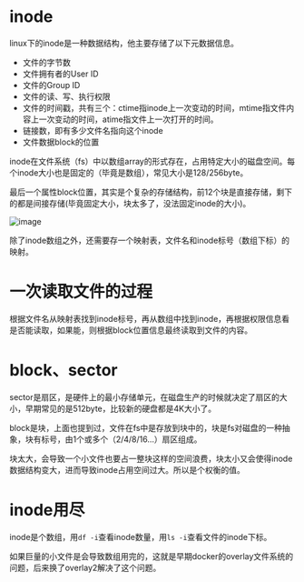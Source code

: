 # inode
linux下的inode是一种数据结构，他主要存储了以下元数据信息。
- 文件的字节数
- 文件拥有者的User ID
- 文件的Group ID
- 文件的读、写、执行权限
- 文件的时间戳，共有三个：ctime指inode上一次变动的时间，mtime指文件内容上一次变动的时间，atime指文件上一次打开的时间。
- 链接数，即有多少文件名指向这个inode
- 文件数据block的位置

inode在文件系统（fs）中以数组array的形式存在，占用特定大小的磁盘空间。每个inode大小也是固定的（毕竟是数组），常见大小是128/256byte。

最后一个属性block位置，其实是个复杂的存储结构，前12个块是直接存储，剩下的都是间接存储(毕竟固定大小，块太多了，没法固定inode的大小)。

![image](https://bolg.obs.cn-north-1.myhuaweicloud.com/1912/inode.png)

除了inode数组之外，还需要存一个映射表，文件名和inode标号（数组下标）的映射。
# 一次读取文件的过程
根据文件名从映射表找到inode标号，再从数组中找到inode，再根据权限信息看是否能读取，如果能，则根据block位置信息最终读取到文件的内容。
# block、sector
sector是扇区，是硬件上的最小存储单元，在磁盘生产的时候就决定了扇区的大小，早期常见的是512byte，比较新的硬盘都是4K大小了。

block是块，上面也提到过，文件在fs中是存放到块中的，块是fs对磁盘的一种抽象，块有标号，由1个或多个（2/4/8/16...）扇区组成。

块太大，会导致一个小文件也要占一整块这样的空间浪费，块太小又会使得inode数据结构变大，进而导致inode占用空间过大。所以是个权衡的值。
# inode用尽
inode是个数组，用`df -i`查看inode数量，用`ls -i`查看文件的inode下标。

如果巨量的小文件是会导致数组用完的，这就是早期docker的overlay文件系统的问题，后来换了overlay2解决了这个问题。

